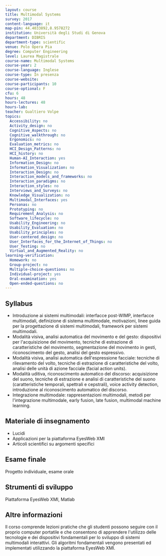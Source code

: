 ```yaml
---
layout: course
title: Multimodal Systems
survey: 2017
content-language: it
map-pin: 44.4033892,8.9578272
institution: Università degli Studi di Genova
department: DIBRIS
department-type: scientific
venue: Polo Opera Pia
degree: Computer Engineering
level: Laurea Magistrale
course-name: Multimodal Systems
course-year: 2
course-language: Inglese
course-type: In presenza
course-website: 
course-participants: 10
course-optional: F
cfu: 6
hours: 48
hours-lectures: 48
hours-lab: 
teacher: Gualtiero Volpe
topics: 
  Accessibility: no 
  Activity_design: no 
  Cognitive_Aspects: no 
  Cognitive_walkthrough: no 
  Ergonomics: no 
  Evaluation_metrics: no 
  HCI_Design_Patterns: no 
  HCI_history: no 
  Human-AI_Interaction: yes 
  Information_Design: no 
  Information_Visualization: no 
  Interaction_Design: no 
  Interaction_models_and_frameworks: no 
  Interaction_paradigms: no 
  Interaction_styles: no 
  Interviews_and_Surveys: no 
  Knowledge_Visualization: no 
  Multimodal_Interfaces: yes 
  Personas: no 
  Prototyping: no 
  Requirement_Analysis: no 
  Software_lifecycle: no 
  Usability_Engineering: no 
  Usability_Evaluation: no 
  Usability_principles: no 
  User-centered_design: no 
  User_Interfaces_for_the_Internet_of_Things: no 
  User_Testing: no 
  Virtual_and_Augmented_Reality: no 
learning-verification: 
  Homework: no 
  Group-project: no 
  Multiple-choice-questions: no 
  Individual-project: yes 
  Oral-examination: yes 
  Open-ended-questions: no 
---
```



## Syllabus 
- Introduzione ai sistemi multimodali: interfacce post-WIMP, interfacce multimodali, definizione di sistema multimodale, motivazioni, linee guida per la progettazione di sistemi multimodali, framework per sistemi multimodali.
- Modalità visiva, analisi automatica del movimento e del gesto: dispositivi per l'acquisizione del movimento, tecniche di estrazione di caratteristiche del movimento, segmentazione del movimento in gesti, riconoscimento del gesto, analisi del gesto espressivo. 
- Modalità visiva, analisi automatica dell'espressione facciale: tecniche di rilevamento del volto, tecniche di estrazione di caratteristiche del volto, analisi delle unità di azione facciale (facial action units).
- Modalità uditiva, riconoscimento automatico del discorso: acquisizione del suono, tecniche di estrazione e analisi di caratteristiche del suono (caratteristiche temporali, spettrali e cepstrali), voice activity detection, introduzione al riconoscimento automatico del discorso.
- Integrazione multimodale: rappresentazioni multimodali, metodi per l'integrazione multimodale, early fusion, late fusion, multimodal machine learning.

## Materiale di insegnamento 
- Lucidi
- Applicazioni per la piattaforma EyesWeb XMI
- Articoli scientifici su argomenti specifici

## Esame finale 
Progetto individuale, esame orale

## Strumenti di sviluppo 
Piattaforma EyesWeb XMI, Matlab

## Altre informazioni 
Il corso comprende lezioni pratiche che gli studenti possono seguire con il proprio computer portatile e che consentono di apprendere l'utilizzo delle tecnologie e dei dispositivi fondamentali per lo sviluppo di sistemi multimodali interattivi. Gli algoritmi fondamentali vengono presentati ed implementati utilizzando la piattaforma EyesWeb XMI.
